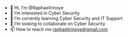 - 👋 Hi, I’m @RaphaelIrinoye
- 👀 I’m interested in Cyber Security
- 🌱 I’m currently learning Cyber Security and IT Support
- 💞️ I’m looking to collaborate on Cyber Security
- 📫 How to reach me raphaelirinoye@gmail.com

